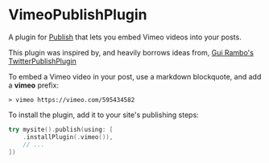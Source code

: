 # VimeoPublishPlugin

A plugin for [Publish](https://github.com/JohnSundell/Publish) that lets you embed Vimeo videos into your posts.

This plugin was inspired by, and heavily borrows ideas from, [Gui Rambo's](https://github.com/insidegui) [TwitterPublishPlugin](https://github.com/insidegui/TwitterPublishPlugin)

To embed a Vimeo video in your post, use a markdown blockquote, and add a **vimeo** prefix:

```
> vimeo https://vimeo.com/595434582
```

To install the plugin, add it to your site's publishing steps:

```swift
try mysite().publish(using: [
    .installPlugin(.vimeo()),
    // ...
])
```
